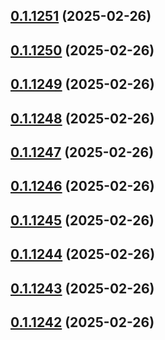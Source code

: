 ## [0.1.1251](https://github.com/binary-braids/terraform-oracle/compare/v0.1.1250...v0.1.1251) (2025-02-26)



## [0.1.1250](https://github.com/binary-braids/terraform-oracle/compare/v0.1.1249...v0.1.1250) (2025-02-26)



## [0.1.1249](https://github.com/binary-braids/terraform-oracle/compare/v0.1.1248...v0.1.1249) (2025-02-26)



## [0.1.1248](https://github.com/binary-braids/terraform-oracle/compare/v0.1.1247...v0.1.1248) (2025-02-26)



## [0.1.1247](https://github.com/binary-braids/terraform-oracle/compare/v0.1.1246...v0.1.1247) (2025-02-26)



## [0.1.1246](https://github.com/binary-braids/terraform-oracle/compare/v0.1.1245...v0.1.1246) (2025-02-26)



## [0.1.1245](https://github.com/binary-braids/terraform-oracle/compare/v0.1.1244...v0.1.1245) (2025-02-26)



## [0.1.1244](https://github.com/binary-braids/terraform-oracle/compare/v0.1.1243...v0.1.1244) (2025-02-26)



## [0.1.1243](https://github.com/binary-braids/terraform-oracle/compare/v0.1.1242...v0.1.1243) (2025-02-26)



## [0.1.1242](https://github.com/binary-braids/terraform-oracle/compare/v0.1.1241...v0.1.1242) (2025-02-26)



